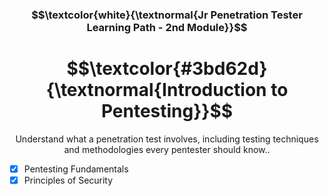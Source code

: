 <h3 align="center"> $$\textcolor{white}{\textnormal{Jr Penetration Tester Learning Path - 2nd Module}}$$ </h3>

<h1 align="center"> $$\textcolor{#3bd62d}{\textnormal{Introduction to Pentesting}}$$ </h1>

<p align="center">Understand what a penetration test involves, including testing techniques and methodologies every pentester should know..</p>

- [x] Pentesting Fundamentals
- [x] Principles of Security
